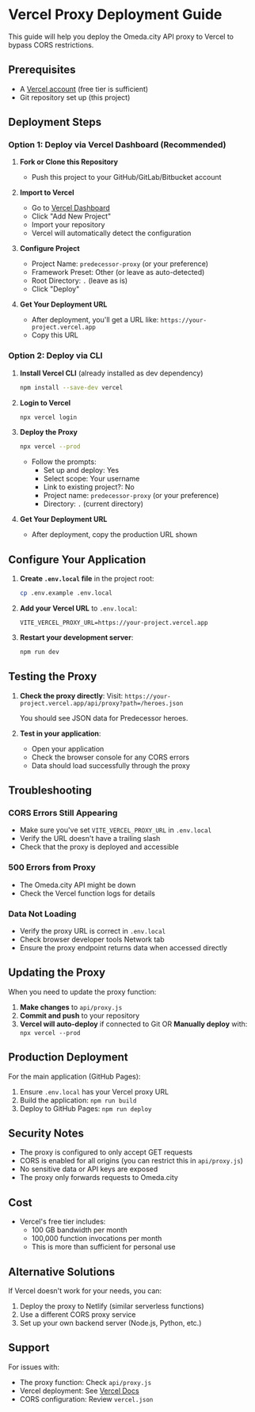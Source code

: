 # Vercel Proxy Deployment Guide

This guide will help you deploy the Omeda.city API proxy to Vercel to bypass CORS restrictions.

## Prerequisites

- A [Vercel account](https://vercel.com/signup) (free tier is sufficient)
- Git repository set up (this project)

## Deployment Steps

### Option 1: Deploy via Vercel Dashboard (Recommended)

1. **Fork or Clone this Repository**
   - Push this project to your GitHub/GitLab/Bitbucket account

2. **Import to Vercel**
   - Go to [Vercel Dashboard](https://vercel.com/dashboard)
   - Click "Add New Project"
   - Import your repository
   - Vercel will automatically detect the configuration

3. **Configure Project**
   - Project Name: `predecessor-proxy` (or your preference)
   - Framework Preset: Other (or leave as auto-detected)
   - Root Directory: `.` (leave as is)
   - Click "Deploy"

4. **Get Your Deployment URL**
   - After deployment, you'll get a URL like: `https://your-project.vercel.app`
   - Copy this URL

### Option 2: Deploy via CLI

1. **Install Vercel CLI** (already installed as dev dependency)
   ```bash
   npm install --save-dev vercel
   ```

2. **Login to Vercel**
   ```bash
   npx vercel login
   ```

3. **Deploy the Proxy**
   ```bash
   npx vercel --prod
   ```
   - Follow the prompts:
     - Set up and deploy: Yes
     - Select scope: Your username
     - Link to existing project?: No
     - Project name: `predecessor-proxy` (or your preference)
     - Directory: `.` (current directory)

4. **Get Your Deployment URL**
   - After deployment, copy the production URL shown

## Configure Your Application

1. **Create `.env.local` file** in the project root:
   ```bash
   cp .env.example .env.local
   ```

2. **Add your Vercel URL** to `.env.local`:
   ```env
   VITE_VERCEL_PROXY_URL=https://your-project.vercel.app
   ```

3. **Restart your development server**:
   ```bash
   npm run dev
   ```

## Testing the Proxy

1. **Check the proxy directly**:
   Visit: `https://your-project.vercel.app/api/proxy?path=/heroes.json`

   You should see JSON data for Predecessor heroes.

2. **Test in your application**:
   - Open your application
   - Check the browser console for any CORS errors
   - Data should load successfully through the proxy

## Troubleshooting

### CORS Errors Still Appearing
- Make sure you've set `VITE_VERCEL_PROXY_URL` in `.env.local`
- Verify the URL doesn't have a trailing slash
- Check that the proxy is deployed and accessible

### 500 Errors from Proxy
- The Omeda.city API might be down
- Check the Vercel function logs for details

### Data Not Loading
- Verify the proxy URL is correct in `.env.local`
- Check browser developer tools Network tab
- Ensure the proxy endpoint returns data when accessed directly

## Updating the Proxy

When you need to update the proxy function:

1. **Make changes** to `api/proxy.js`
2. **Commit and push** to your repository
3. **Vercel will auto-deploy** if connected to Git
   OR
   **Manually deploy** with: `npx vercel --prod`

## Production Deployment

For the main application (GitHub Pages):

1. Ensure `.env.local` has your Vercel proxy URL
2. Build the application: `npm run build`
3. Deploy to GitHub Pages: `npm run deploy`

## Security Notes

- The proxy is configured to only accept GET requests
- CORS is enabled for all origins (you can restrict this in `api/proxy.js`)
- No sensitive data or API keys are exposed
- The proxy only forwards requests to Omeda.city

## Cost

- Vercel's free tier includes:
  - 100 GB bandwidth per month
  - 100,000 function invocations per month
  - This is more than sufficient for personal use

## Alternative Solutions

If Vercel doesn't work for your needs, you can:
1. Deploy the proxy to Netlify (similar serverless functions)
2. Use a different CORS proxy service
3. Set up your own backend server (Node.js, Python, etc.)

## Support

For issues with:
- The proxy function: Check `api/proxy.js`
- Vercel deployment: See [Vercel Docs](https://vercel.com/docs)
- CORS configuration: Review `vercel.json`
